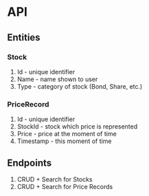 # API

## Entities

### Stock

1. Id - unique identifier
2. Name - name shown to user
3. Type - category of stock (Bond, Share, etc.)

### PriceRecord

1. Id - unique identifier
2. StockId - stock which price is represented
3. Price - price at the moment of time
4. Timestamp - this moment of time

## Endpoints

1. CRUD + Search for Stocks
2. CRUD + Search for Price Records